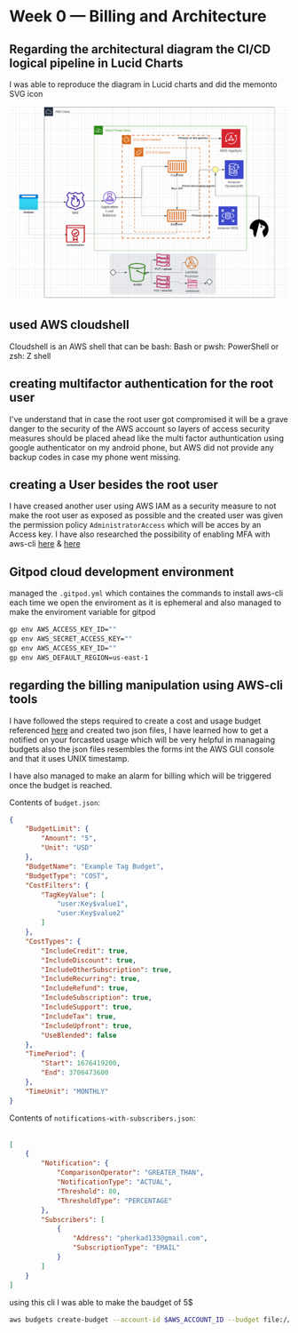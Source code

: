 # Week 0 — Billing and Architecture


## Regarding the architectural diagram the CI/CD logical pipeline in Lucid Charts

I was able to reproduce the diagram in Lucid charts and did the memonto SVG icon 

![Diagram](/Screenshot010846.png)

## used AWS cloudshell 
Cloudshell is an AWS shell that can be bash: Bash or pwsh: PowerShell or zsh: Z shell

## creating multifactor authentication for the root user 
I've understand that in case the root user got compromised it will be a grave danger to the security of the AWS account so layers of access security measures should be placed ahead like the multi factor authuntication using google authenticator on my android phone, but AWS did not provide any backup codes in case my phone went missing.

## creating a User besides the root user 
I have creased another user using AWS IAM as a security measure to not make the root user as exposed as possible and the created user was given the permission policy `AdministratorAccess` which will be acces by an Access key.
I have also researched the possibility of enabling MFA with aws-cli [here](https://aws.amazon.com/premiumsupport/knowledge-center/authenticate-mfa-cli/) & [here](https://stackoverflow.com/questions/34795780/how-to-use-mfa-with-aws-cli)

## Gitpod cloud development environment

managed the `.gitpod.yml` which containes the commands to install aws-cli each time we open the enviroment as it is ephemeral and also managed to make the enviroment variable for gitpod 
```bash
gp env AWS_ACCESS_KEY_ID=""
gp env AWS_SECRET_ACCESS_KEY=""
gp env AWS_ACCESS_KEY_ID=""
gp env AWS_DEFAULT_REGION=us-east-1
```
## regarding the billing manipulation using AWS-cli tools

I have followed the steps required to create a cost and usage budget referenced [here](https://awscli.amazonaws.com/v2/documentation/api/latest/reference/budgets/create-budget.html)
and created two json files, I have learned how to get a notified on your forcasted usage which will be very helpful in managaing budgets also the json files resembles the forms int the AWS GUI console and that it uses UNIX timestamp.

I have also managed to make an alarm for billing which will be triggered once the budget is reached. 

Contents of `budget.json`:
```json 
{
    "BudgetLimit": {
        "Amount": "5",
        "Unit": "USD"
    },
    "BudgetName": "Example Tag Budget",
    "BudgetType": "COST",
    "CostFilters": {
        "TagKeyValue": [
            "user:Key$value1",
            "user:Key$value2"
        ]
    },
    "CostTypes": {
        "IncludeCredit": true,
        "IncludeDiscount": true,
        "IncludeOtherSubscription": true,
        "IncludeRecurring": true,
        "IncludeRefund": true,
        "IncludeSubscription": true,
        "IncludeSupport": true,
        "IncludeTax": true,
        "IncludeUpfront": true,
        "UseBlended": false
    },
    "TimePeriod": {
        "Start": 1676419200,
        "End": 3706473600
    },
    "TimeUnit": "MONTHLY"
}
```

Contents of `notifications-with-subscribers.json`:
```Json

[
    {
        "Notification": {
            "ComparisonOperator": "GREATER_THAN",
            "NotificationType": "ACTUAL",
            "Threshold": 80,
            "ThresholdType": "PERCENTAGE"
        },
        "Subscribers": [
            {
                "Address": "pherkad133@gmail.com",
                "SubscriptionType": "EMAIL"
            }
        ]
    }
]
```

using this cli I was able to make the baudget of 5$ 

```bash
aws budgets create-budget --account-id $AWS_ACCOUNT_ID --budget file://aws/json/budget.json --notifications-with-subscribers file://aws/json/budget-notifications-with-subscribers.json
```
